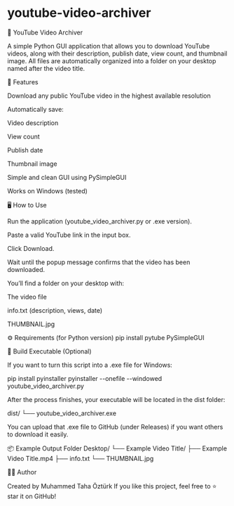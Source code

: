 # youtube-video-archiver
🎥 YouTube Video Archiver

A simple Python GUI application that allows you to download YouTube videos, along with their description, publish date, view count, and thumbnail image.
All files are automatically organized into a folder on your desktop named after the video title.

🧩 Features

Download any public YouTube video in the highest available resolution

Automatically save:

Video description

View count

Publish date

Thumbnail image

Simple and clean GUI using PySimpleGUI

Works on Windows (tested)

🖥️ How to Use

Run the application (youtube_video_archiver.py or .exe version).

Paste a valid YouTube link in the input box.

Click Download.

Wait until the popup message confirms that the video has been downloaded.

You’ll find a folder on your desktop with:

The video file

info.txt (description, views, date)

THUMBNAIL.jpg

⚙️ Requirements (for Python version)
pip install pytube PySimpleGUI

🧱 Build Executable (Optional)

If you want to turn this script into a .exe file for Windows:

pip install pyinstaller
pyinstaller --onefile --windowed youtube_video_archiver.py


After the process finishes, your executable will be located in the dist folder:

dist/
 └── youtube_video_archiver.exe


You can upload that .exe file to GitHub (under Releases) if you want others to download it easily.

📦 Example Output Folder
Desktop/
 └── Example Video Title/
     ├── Example Video Title.mp4
     ├── info.txt
     └── THUMBNAIL.jpg

🧑‍💻 Author

Created by Muhammed Taha Öztürk
If you like this project, feel free to ⭐ star it on GitHub!
